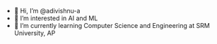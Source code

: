- 👋 Hi, I’m @adivishnu-a
- 👀 I’m interested in AI and ML
- 🌱 I’m currently learning Computer Science and Engineering at SRM University, AP

<!---
adivishnu-a/adivishnu-a is a ✨ special ✨ repository because its `README.md` (this file) appears on your GitHub profile.
You can click the Preview link to take a look at your changes.
--->

